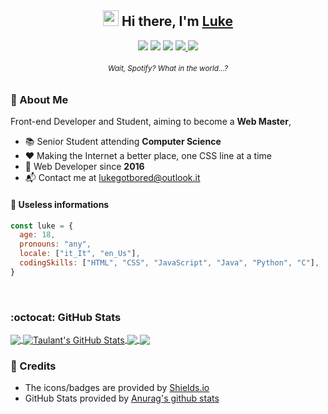 <h2 align="center"><img src="https://media.giphy.com/media/hvRJCLFzcasrR4ia7z/giphy.gif" width="25px"> Hi there, I'm <a href="lukegotbored.ml">Luke</a></h2>
<p align="center">
    <a><img src="https://img.shields.io/badge/LinkedIn-0077B5?style=for-the-badge&logo=linkedin&logoColor=white" href="https://www.linkedin.com/in/gianluca-suriani-a71641214/"></a>
    <a href="t.me/lukethewuke"><img src="https://img.shields.io/badge/Telegram-2CA5E0?style=for-the-badge&logo=telegram&logoColor=white" href=""></a> 
    <a href="https://discord.com/users/305771483865546752"><img src="https://img.shields.io/badge/Discord-7289DA?style=for-the-badge&logo=discord&logoColor=white"></a> 
    <a href="https://lukegotbored.ml"><img src="https://img.shields.io/badge/website-000000?style=for-the-badge&logo=About.me&logoColor=white"> 
    <a href="https://open.spotify.com/track/4cOdK2wGLETKBW3PvgPWqT"><img src="https://img.shields.io/badge/Spotify-1ED760?&style=for-the-badge&logo=spotify&logoColor=white"></a>
</p>
<h6 align="center"><sup>Wait, Spotify? What in the world...?</sup></h6>

### 🔎 About Me
Front-end Developer and Student, aiming to become a **Web Master**, 
- 📚 Senior Student attending **Computer Science**
- ❤️ Making the Internet a better place, one CSS line at a time 
- 🌱 Web Developer since **2016**
- 📬 Contact me at lukegotbored@outlook.it
   
#### 📃 Useless informations
```javascript
const luke = {
  age: 18,
  pronouns: "any", 
  locale: ["it_It", "en_Us"],
  codingSkills: ["HTML", "CSS", "JavaScript", "Java", "Python", "C"],  // Yes, C
}
```  
<br>
  
### :octocat: GitHub Stats
<a href="https://github.com/lukegotbored">
  <img align="center" src="https://github-readme-stats.vercel.app/api/top-langs/?username=lukegotbored&hide=tex&title_color=ffffff&text_color=c9cacc&icon_color=blueviolet&bg_color=1d1f21&langs_count=3" />
</a>
<a href="https://github.com/lukegotbored">
  <img align="center" src="https://github-readme-stats.vercel.app/api?username=lukegotbored&show_icons=true&line_height=27&count_private=true&title_color=ffffff&text_color=c9cacc&icon_color=blueviolet&bg_color=1d1f21" alt="Taulant's GitHub Stats" />
</a>

<a href="https://github.com/lukegotbored/Party">
  <img align="center" src="https://github-readme-stats.vercel.app/api/pin/?username=lukegotbored&repo=Party&title_color=ffffff&text_color=c9cacc&icon_color=blueviolet&bg_color=1d1f21" />
</a>


<a href="https://github.com/lukegotbored/taulantxhakli.github.io">
  <img align="center" src="https://github-readme-stats.vercel.app/api/pin/?username=lukegotbored&repo=focus&title_color=ffffff&text_color=c9cacc&icon_color=blueviolet&bg_color=1d1f21" />
</a>  

<br>
  
### 🔗 Credits
- The icons/badges are provided by [Shields.io](https://shields.io/)
- GitHub Stats provided by [Anurag's github stats](https://github.com/anuraghazra/github-readme-stats)

